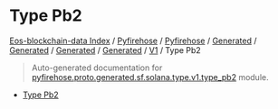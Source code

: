# Type Pb2

[Eos-blockchain-data Index](../../../../../../../README.md#eos-blockchain-data-index) /
[Pyfirehose](../../../../../../index.md#pyfirehose) /
[Pyfirehose](../../../../../../index.md#pyfirehose) /
[Generated](../../../../index.md#generated) /
[Generated](../../../../index.md#generated) /
[Generated](../../../../index.md#generated) /
[Generated](../../../../index.md#generated) /
[V1](./index.md#v1) /
Type Pb2

> Auto-generated documentation for [pyfirehose.proto.generated.sf.solana.type.v1.type_pb2](https://github.com/Krow10/eos-blockchain-data/blob/main/pyfirehose/proto/generated/sf/solana/type/v1/type_pb2.py) module.

- [Type Pb2](#type-pb2)
